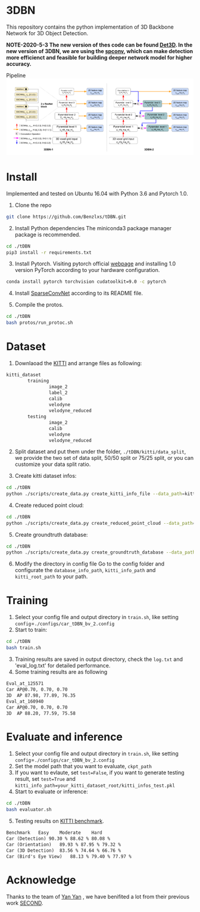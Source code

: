 # 3DBN
This repository contains the python implementation of 3D Backbone Network for 3D Object Detection.

**NOTE-2020-5-3
The new version of thes code can be found [Det3D](https://github.com/Benzlxs/Det3D). In the new version of 3DBN, we are using the [spconv](https://github.com/Benzlxs/spconv), which can make detection more efficienct and feasible for building deeper network model for higher accuracy.**


Pipeline
![GuidePic](./scripts/pipeline.png)


# Install
Implemented and tested on Ubuntu 16.04 with Python 3.6 and Pytorch 1.0.
1. Clone the repo
```bash
git clone https://github.com/Benzlxs/tDBN.git
```

2. Install Python dependencies
The miniconda3 package manager package is recommended.
```bash
cd ./tDBN
pip3 install -r requirements.txt
```

3. Install Pytorch. 
Visiting pytorch official [webpage](https://pytorch.org/get-started/locally/) and installing 1.0 version PyTorch according to your hardware configuration.
```bash
conda install pytorch torchvision cudatoolkit=9.0 -c pytorch
```
4. Install [SparseConvNet](https://github.com/traveller59/SparseConvNet) according to its README file.

5. Compile the protos.
```bash
cd ./tDBN
bash protos/run_protoc.sh
```

# Dataset
1. Downlaoad the [KITTI](http://www.cvlibs.net/datasets/kitti/eval_object.php?obj_benchmark=3d) and arrange files as following:
```plain
kitti_dataset
        training
                image_2
                label_2
                calib
                velodyne
                velodyne_reduced
        testing
                image_2
                calib
                velodyne
                velodyne_reduced
```
2. Split dataset and put them under the folder, `./tDBN/kitti/data_split`, we provide the two set of data split, 50/50 split or 75/25 split, or you can customize your data split ratio.
 
3. Create kitti dataset infos:
```bash
cd ./tDBN
python ./scripts/create_data.py create_kitti_info_file --data_path=kitti_dataset
```

4. Create reduced point cloud:
```bash
cd ./tDBN
python ./scripts/create_data.py create_reduced_point_cloud --data_path=kitti_dataset
```

5. Create groundtruth database:
```bash
cd ./tDBN
python ./scripts/create_data.py create_groundtruth_database --data_path=kitti_dataset
```

6. Modify the directory in config file
Go to the config folder and configurate the `database_info_path`, `kitti_info_path` and `kitti_root_path` to your path.


# Training
1. Select your config file and output directory in `train.sh`, like setting `config`=`./configs/car_tDBN_bv_2.config`
2. Start to train:
```bash
cd ./tDBN
bash train.sh
```
3. Training results are saved in output directory, check the `log.txt` and 'eval_log.txt' for detailed performance.
4. Some training results are as following
```
Eval_at_125571
Car AP@0.70, 0.70, 0.70
3D  AP 87.98, 77.89, 76.35
Eval_at_160940
Car AP@0.70, 0.70, 0.70
3D  AP 88.20, 77.59, 75.58
```


# Evaluate and inference
1. Select your config file and output directory in `train.sh`, like setting `config`=`./configs/car_tDBN_bv_2.config` 
2. Set the model path that you want to evaluate, `ckpt_path`
3. If you want to evlaute, set `test=False`, if you want to generate testing result, set `test=True` and ` kitti_info_path=your_kitti_dataset_root/kitti_infos_test.pkl`
4. Start to evaluate or inference:
```bash
cd ./tDBN
bash evaluator.sh
```
5. Testing results on [KITTI benchmark](http://www.cvlibs.net/datasets/kitti/eval_object.php?obj_benchmark=3d).
```
Benchmark	Easy	Moderate	Hard
Car (Detection)	90.30 %	88.62 %	80.08 %
Car (Orientation)	89.93 %	87.95 %	79.32 %
Car (3D Detection)	83.56 %	74.64 %	66.76 %
Car (Bird's Eye View)	88.13 %	79.40 %	77.97 %
```
<!---
6. Use pretrained model
If you don't want to train your own model, we also provide some [pretrained model](https://www.dropbox.com/sh/91fl39566elgwzi/AABqz1S_LJInu72NhPKOjYYDa?dl=0).
--->

# Acknowledge
Thanks to the team of [Yan Yan](https://github.com/traveller59) , we have benifited a lot from their previous work [SECOND](https://github.com/traveller59/second.pytorch).




